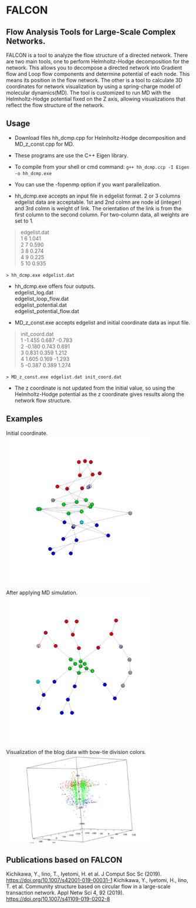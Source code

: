 # FALCON

## Flow Analysis Tools for Large-Scale Complex Networks.

FALCON is a tool to analyze the flow structure of a directed network.
There are two main tools, one to perform Helmholtz-Hodge decomposition for the network.
This allows you to decompose a directed network into Gradient flow and Loop flow components and determine potential of each node. This means its position in the flow network.
The other is a tool to calculate 3D coordinates for network visualization by using a spring-charge model of molecular dynamics(MD).
The tool is customized to run MD with the Helmholtz-Hodge potential fixed on the Z axis, allowing visualizations that reflect the flow structure of the network.


## Usage

- Download files hh_dcmp.cpp for Helmholtz-Hodge decomposition and MD_z_const.cpp for MD.
- These programs are use the C++ Eigen library.
- To compile from your shell or cmd command: `g++ hh_dcmp.ccp -I Eigen -o hh_dcmp.exe`
- You can use the -fopenmp option if you want parallelization.

- hh_dcmp.exe accepts an input file in edgelist format.
2 or 3 columns edgelist data are acceptable.
1st and 2nd colmn are node id (integer) and  3rd colmn is weight of link. The orientation of the link is from the first column to the second column. For two-column data, all weights are set to 1.

> edgelist.dat  
> 1 6 1.041  
> 2 7 0.590  
> 3 8 0.274  
> 4 9 0.225  
> 5 10 0.935
>


`> hh_dcmp.exe edgelist.dat`

- hh_dcmp.exe offers four outputs.  
    edgelist_log.dat  
    edgelist_loop_flow.dat  
    edgelist_potential.dat  
    edgelist_potential_flow.dat  

- MD_z_const.exe accepts edgelist and initial coordinate data as input file.

> init_coord.dat  
> 1 -1.455  0.687 -0.783  
> 2 -0.180  0.743  0.691  
> 3  0.831  0.359  1.212  
> 4  1.605  0.169 -1.293  
> 5 -0.387  0.389  1.274  


`> MD_z_const.exe edgelist.dat init_coord.dat`

- The z coordinate is not updated from the initial value, so using the Helmholtz-Hodge potential as the z coordinate gives results along the network flow structure.

## Examples

Initial coordinate.
<img src=before_color.png width=400>

After applying MD simulation.
<img src=after_color.png width=400>

Visualization of the blog data with bow-tie division colors.
<img src=blog_bowtie.png width=400>

## Publications based on FALCON

Kichikawa, Y., Iino, T., Iyetomi, H. et al. J Comput Soc Sc (2019). https://doi.org/10.1007/s42001-019-00031-1
Kichikawa, Y., Iyetomi, H., Iino, T. et al. Community structure based on circular flow in a large-scale transaction network. Appl Netw Sci 4, 92 (2019). https://doi.org/10.1007/s41109-019-0202-8
